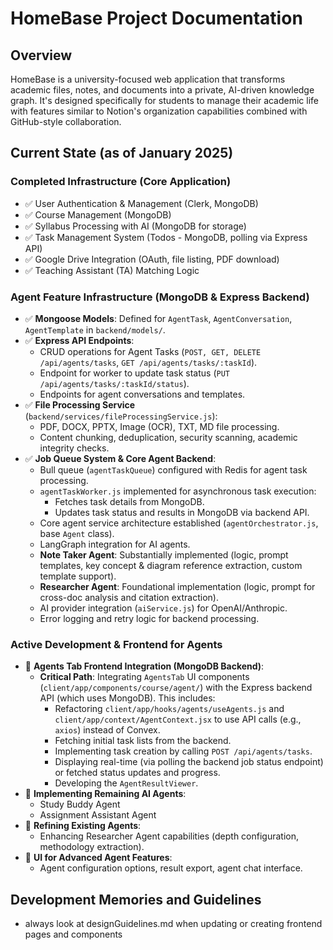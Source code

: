 # HomeBase Project Documentation

## Overview

HomeBase is a university-focused web application that transforms academic files, notes, and documents into a private, AI-driven knowledge graph. It's designed specifically for students to manage their academic life with features similar to Notion's organization capabilities combined with GitHub-style collaboration.

## Current State (as of January 2025)

### Completed Infrastructure (Core Application)

- ✅ User Authentication & Management (Clerk, MongoDB)
- ✅ Course Management (MongoDB)
- ✅ Syllabus Processing with AI (MongoDB for storage)
- ✅ Task Management System (Todos - MongoDB, polling via Express API)
- ✅ Google Drive Integration (OAuth, file listing, PDF download)
- ✅ Teaching Assistant (TA) Matching Logic

### Agent Feature Infrastructure (MongoDB & Express Backend)

- ✅ **Mongoose Models**: Defined for `AgentTask`, `AgentConversation`, `AgentTemplate` in `backend/models/`.
- ✅ **Express API Endpoints**:
  - CRUD operations for Agent Tasks (`POST, GET, DELETE /api/agents/tasks`, `GET /api/agents/tasks/:taskId`).
  - Endpoint for worker to update task status (`PUT /api/agents/tasks/:taskId/status`).
  - Endpoints for agent conversations and templates.
- ✅ **File Processing Service** (`backend/services/fileProcessingService.js`):
  - PDF, DOCX, PPTX, Image (OCR), TXT, MD file processing.
  - Content chunking, deduplication, security scanning, academic integrity checks.
- ✅ **Job Queue System & Core Agent Backend**:
  - Bull queue (`agentTaskQueue`) configured with Redis for agent task processing.
  - `agentTaskWorker.js` implemented for asynchronous task execution:
    - Fetches task details from MongoDB.
    - Updates task status and results in MongoDB via backend API.
  - Core agent service architecture established (`agentOrchestrator.js`, base `Agent` class).
  - LangGraph integration for AI agents.
  - **Note Taker Agent**: Substantially implemented (logic, prompt templates, key concept & diagram reference extraction, custom template support).
  - **Researcher Agent**: Foundational implementation (logic, prompt for cross-doc analysis and citation extraction).
  - AI provider integration (`aiService.js`) for OpenAI/Anthropic.
  - Error logging and retry logic for backend processing.

### Active Development & Frontend for Agents

- 🚧 **Agents Tab Frontend Integration (MongoDB Backend)**:
  - **Critical Path**: Integrating `AgentsTab` UI components (`client/app/components/course/agent/`) with the Express backend API (which uses MongoDB). This includes:
    - Refactoring `client/app/hooks/agents/useAgents.js` and `client/app/context/AgentContext.jsx` to use API calls (e.g., `axios`) instead of Convex.
    - Fetching initial task lists from the backend.
    - Implementing task creation by calling `POST /api/agents/tasks`.
    - Displaying real-time (via polling the backend job status endpoint) or fetched status updates and progress.
    - Developing the `AgentResultViewer`.
- 🚧 **Implementing Remaining AI Agents**:
  - Study Buddy Agent
  - Assignment Assistant Agent
- 🚧 **Refining Existing Agents**:
  - Enhancing Researcher Agent capabilities (depth configuration, methodology extraction).
- 🚧 **UI for Advanced Agent Features**:
  - Agent configuration options, result export, agent chat interface.

## Development Memories and Guidelines

- always look at designGuidelines.md when updating or creating frontend pages and components